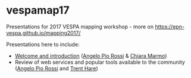 # vespamap17
Presentations for 2017 VESPA mapping workshop - more on https://epn-vespa.github.io/mapping2017/

Presentations here to include:

* [Welcome and introduction](aprossi.github.io/vespamap17/welcome) ([Angelo Pio Rossi](https://github.com/aprossi) & [Chiara Marmo](https://github.com/cmarmo))
* Review of web services and popular tools available to the community ([Angelo Pio Rossi](https://github.com/aprossi) and [Trent Hare](https://github.com/thareUSGS))
